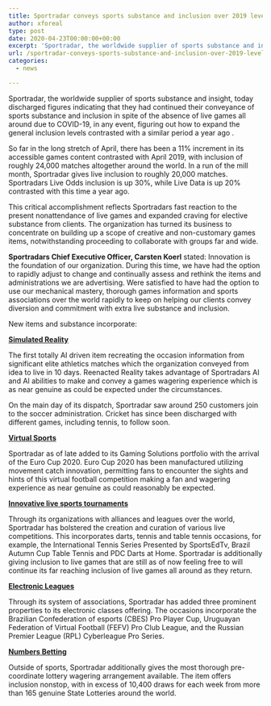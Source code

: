 ```yaml
---
title: Sportradar conveys sports substance and inclusion over 2019 levels
author: xforeal 
type: post
date: 2020-04-23T00:00:00+00:00
excerpt: 'Sportradar, the worldwide supplier of sports substance and insight, today discharged figures demonstrating that they had supported their conveyance of sports substance and inclusion in spite of the absence of live games comprehensively due to COVID-19, in any event, figuring out how to build the general inclusion levels contrasted with a similar period a year ago  '
url: /sportradar-conveys-sports-substance-and-inclusion-over-2019-levels/
categories:
  - news

---
```

Sportradar, the worldwide supplier of sports substance and insight, today discharged figures indicating that they had continued their conveyance of sports substance and inclusion in spite of the absence of live games all around due to COVID-19, in any event, figuring out how to expand the general inclusion levels contrasted with a similar period a year ago . 

So far in the long stretch of April, there has been a 11&percnt; increment in its accessible games content contrasted with April 2019, with inclusion of roughly 24,000 matches altogether around the world. In a run of the mill month, Sportradar gives live inclusion to roughly 20,000 matches. Sportradars Live Odds inclusion is up 30&percnt;, while Live Data is up 20&percnt; contrasted with this time a year ago. 

This critical accomplishment reflects Sportradars fast reaction to the present nonattendance of live games and expanded craving for elective substance from clients. The organization has turned its business to concentrate on building up a scope of creative and non-customary games items, notwithstanding proceeding to collaborate with groups far and wide. 

**Sportradars Chief Executive Officer, Carsten Koerl** stated: Innovation is the foundation of our organization. During this time, we have had the option to rapidly adjust to change and continually assess and rethink the items and administrations we are advertising. Were satisfied to have had the option to use our mechanical mastery, thorough games information and sports associations over the world rapidly to keep on helping our clients convey diversion and commitment with extra live substance and inclusion. 

New items and substance incorporate: 

**<u>Simulated Reality</u>**

The first totally AI driven item recreating the occasion information from significant elite athletics matches which the organization conveyed from idea to live in 10 days. Reenacted Reality takes advantage of Sportradars AI and AI abilities to make and convey a games wagering experience which is as near genuine as could be expected under the circumstances. 

On the main day of its dispatch, Sportradar saw around 250 customers join to the soccer administration. Cricket has since been discharged with different games, including tennis, to follow soon. 

**<u>Virtual Sports</u>**

Sportradar as of late added to its Gaming Solutions portfolio with the arrival of the Euro Cup 2020. Euro Cup 2020 has been manufactured utilizing movement catch innovation, permitting fans to encounter the sights and hints of this virtual football competition making a fan and wagering experience as near genuine as could reasonably be expected. 

**<u>Innovative live sports tournaments</u>**

Through its organizations with alliances and leagues over the world, Sportradar has bolstered the creation and curation of various live competitions. This incorporates darts, tennis and table tennis occasions, for example, the International Tennis Series Presented by SportsEdTv, Brazil Autumn Cup Table Tennis and PDC Darts at Home. Sportradar is additionally giving inclusion to live games that are still as of now feeling free to will continue its far reaching inclusion of live games all around as they return. 

**<u>Electronic Leagues</u>**

Through its system of associations, Sportradar has added three prominent properties to its electronic classes offering. The occasions incorporate the Brazilian Confederation of esports (CBES) Pro Player Cup, Uruguayan Federation of Virtual Football (FEFV) Pro Club League, and the Russian Premier League (RPL) Cyberleague Pro Series. 

**<u>Numbers Betting</u>**

Outside of sports, Sportradar additionally gives the most thorough pre-coordinate lottery wagering arrangement available. The item offers inclusion nonstop, with in excess of 10,400 draws for each week from more than 165 genuine State Lotteries around the world.